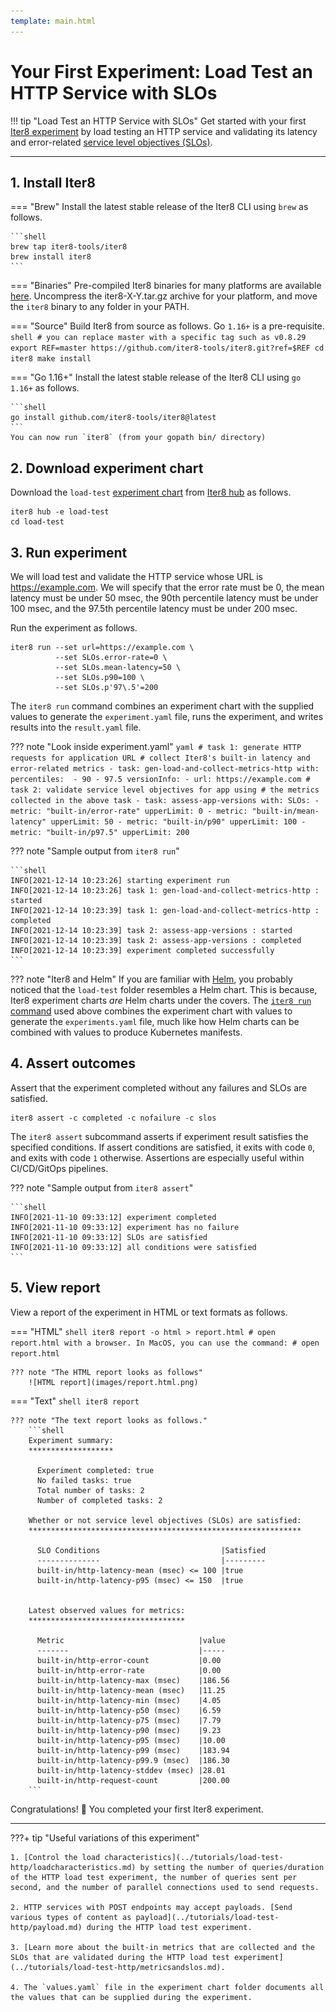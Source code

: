 ```yaml
---
template: main.html
---
```


# Your First Experiment: Load Test an HTTP Service with SLOs

!!! tip "Load Test an HTTP Service with SLOs"
    Get started with your first [Iter8 experiment](concepts.md#what-is-an-iter8-experiment) by load testing an HTTP service and validating its latency and error-related [service level objectives (SLOs)](../user-guide/topics/slos.md).

***

## 1. Install Iter8
=== "Brew"
    Install the latest stable release of the Iter8 CLI using `brew` as follows.

    ```shell
    brew tap iter8-tools/iter8
    brew install iter8
    ```
    
=== "Binaries"
    Pre-compiled Iter8 binaries for many platforms are available [here](https://github.com/iter8-tools/iter8/releases). Uncompress the iter8-X-Y.tar.gz archive for your platform, and move the `iter8` binary to any folder in your PATH.

=== "Source"
    Build Iter8 from source as follows. Go `1.16+` is a pre-requisite.
    ```shell
    # you can replace master with a specific tag such as v0.8.29
    export REF=master
    https://github.com/iter8-tools/iter8.git?ref=$REF
    cd iter8
    make install
    ```

=== "Go 1.16+"
    Install the latest stable release of the Iter8 CLI using `go 1.16+` as follows.

    ```shell
    go install github.com/iter8-tools/iter8@latest
    ```
    You can now run `iter8` (from your gopath bin/ directory)

## 2. Download experiment chart
Download the `load-test` [experiment chart](concepts.md#experiment-chart) from [Iter8 hub](../user-guide/topics/iter8hub.md) as follows.

```shell
iter8 hub -e load-test
cd load-test
```

## 3. Run experiment
We will load test and validate the HTTP service whose URL is https://example.com. We will specify that the error rate must be 0, the mean latency must be under 50 msec, the 90th percentile latency must be under 100 msec, and the 97.5th percentile latency must be under 200 msec. 

Run the experiment as follows.

```shell
iter8 run --set url=https://example.com \
          --set SLOs.error-rate=0 \
          --set SLOs.mean-latency=50 \
          --set SLOs.p90=100 \
          --set SLOs.p'97\.5'=200
```

The `iter8 run` command combines an experiment chart with the supplied values to generate the `experiment.yaml` file, runs the experiment, and writes results into the `result.yaml` file.

??? note "Look inside experiment.yaml"
    ```yaml
    # task 1: generate HTTP requests for application URL
    # collect Iter8's built-in latency and error-related metrics
    - task: gen-load-and-collect-metrics-http
      with:
        percentiles: 
        - 90
        - 97.5
        versionInfo:
        - url: https://example.com
    # task 2: validate service level objectives for app using
    # the metrics collected in the above task
    - task: assess-app-versions
      with:
        SLOs:
        - metric: "built-in/error-rate"
          upperLimit: 0
        - metric: "built-in/mean-latency"
          upperLimit: 50
        - metric: "built-in/p90"
          upperLimit: 100
        - metric: "built-in/p97.5"
          upperLimit: 200
    ```

??? note "Sample output from `iter8 run`"

    ```shell
    INFO[2021-12-14 10:23:26] starting experiment run                      
    INFO[2021-12-14 10:23:26] task 1: gen-load-and-collect-metrics-http : started 
    INFO[2021-12-14 10:23:39] task 1: gen-load-and-collect-metrics-http : completed 
    INFO[2021-12-14 10:23:39] task 2: assess-app-versions : started        
    INFO[2021-12-14 10:23:39] task 2: assess-app-versions : completed      
    INFO[2021-12-14 10:23:39] experiment completed successfully    
    ```

??? note "Iter8 and Helm"
    If you are familiar with [Helm](https://helm.sh), you probably noticed that the `load-test` folder resembles a Helm chart. This is because, Iter8 experiment charts *are* Helm charts under the covers. The [`iter8 run` command](../user-guide/commands/iter8_run.md) used above combines the experiment chart with values to generate the `experiments.yaml` file, much like how Helm charts can be combined with values to produce Kubernetes manifests.

## 4. Assert outcomes
Assert that the experiment completed without any failures and SLOs are satisfied.

```shell
iter8 assert -c completed -c nofailure -c slos
```

The `iter8 assert` subcommand asserts if experiment result satisfies the specified conditions. 
If assert conditions are satisfied, it exits with code `0`, and exits with code `1` otherwise. Assertions are especially useful within CI/CD/GitOps pipelines.

??? note "Sample output from `iter8 assert`"

    ```shell
    INFO[2021-11-10 09:33:12] experiment completed
    INFO[2021-11-10 09:33:12] experiment has no failure                    
    INFO[2021-11-10 09:33:12] SLOs are satisfied                           
    INFO[2021-11-10 09:33:12] all conditions were satisfied
    ```

## 5. View report
View a report of the experiment in HTML or text formats as follows.

=== "HTML"
    ```shell
    iter8 report -o html > report.html
    # open report.html with a browser. In MacOS, you can use the command:
    # open report.html
    ```

    ??? note "The HTML report looks as follows"
        ![HTML report](images/report.html.png)

=== "Text"
    ```shell
    iter8 report
    ```

    ??? note "The text report looks as follows."
        ```shell
        Experiment summary:
        *******************

          Experiment completed: true
          No failed tasks: true
          Total number of tasks: 2
          Number of completed tasks: 2

        Whether or not service level objectives (SLOs) are satisfied:
        *************************************************************

          SLO Conditions                           |Satisfied
          --------------                           |---------
          built-in/http-latency-mean (msec) <= 100 |true
          built-in/http-latency-p95 (msec) <= 150  |true
          

        Latest observed values for metrics:
        ***********************************

          Metric                              |value
          -------                             |-----
          built-in/http-error-count           |0.00
          built-in/http-error-rate            |0.00
          built-in/http-latency-max (msec)    |186.56
          built-in/http-latency-mean (msec)   |11.25
          built-in/http-latency-min (msec)    |4.05
          built-in/http-latency-p50 (msec)    |6.59
          built-in/http-latency-p75 (msec)    |7.79
          built-in/http-latency-p90 (msec)    |9.23
          built-in/http-latency-p95 (msec)    |10.00
          built-in/http-latency-p99 (msec)    |183.94
          built-in/http-latency-p99.9 (msec)  |186.30
          built-in/http-latency-stddev (msec) |28.01
          built-in/http-request-count         |200.00
        ```

Congratulations! :tada: You completed your first Iter8 experiment.

***

???+ tip "Useful variations of this experiment"

    1. [Control the load characteristics](../tutorials/load-test-http/loadcharacteristics.md) by setting the number of queries/duration of the HTTP load test experiment, the number of queries sent per second, and the number of parallel connections used to send requests.

    2. HTTP services with POST endpoints may accept payloads. [Send various types of content as payload](../tutorials/load-test-http/payload.md) during the HTTP load test experiment.

    3. [Learn more about the built-in metrics that are collected and the SLOs that are validated during the HTTP load test experiment](../tutorials/load-test-http/metricsandslos.md).
    
    4. The `values.yaml` file in the experiment chart folder documents all the values that can be supplied during the experiment.
